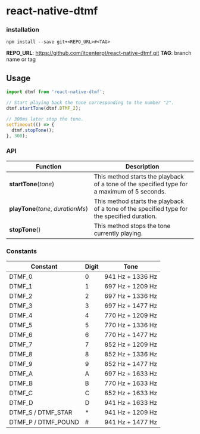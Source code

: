 
# react-native-dtmf

### installation

`npm install --save git+<REPO_URL>#<TAG>`

__REPO_URL__: https://github.com/itcenterpt/react-native-dtmf.git
__TAG__: branch name or tag

## Usage
```javascript
import dtmf from 'react-native-dtmf';

// Start playing back the tone corresponding to the number "2".
dtmf.startTone(dtmf.DTMF_2);

// 300ms later stop the tone.
setTimeout(() => {
  dtmf.stopTone();
}, 300);
```
### API

Function | Description
--- | ---
<nobr>**startTone**(*tone*)</nobr> | This method starts the playback of a tone of the specified type for a maximum of 5 seconds.
<nobr>**playTone**(*tone*,&#160;*durationMs*)</nobr> | This method starts the playback of a tone of the specified type for the specified duration.
<nobr>**stopTone**()</nobr> | This method stops the tone currently playing.

### Constants

| Constant            | Digit | Tone             |
| ------------------- | ----- | ---------------- |
| DTMF_0              | 0     | 941 Hz + 1336 Hz |
| DTMF_1              | 1     | 697 Hz + 1209 Hz |
| DTMF_2              | 2     | 697 Hz + 1336 Hz |
| DTMF_3              | 3     | 697 Hz + 1477 Hz |
| DTMF_4              | 4     | 770 Hz + 1209 Hz |
| DTMF_5              | 5     | 770 Hz + 1336 Hz |
| DTMF_6              | 6     | 770 Hz + 1477 Hz |
| DTMF_7              | 7     | 852 Hz + 1209 Hz |
| DTMF_8              | 8     | 852 Hz + 1336 Hz |
| DTMF_9              | 9     | 852 Hz + 1477 Hz |
| DTMF_A              | A     | 697 Hz + 1633 Hz |
| DTMF_B              | B     | 770 Hz + 1633 Hz |
| DTMF_C              | C     | 852 Hz + 1633 Hz |
| DTMF_D              | D     | 941 Hz + 1633 Hz |
| DTMF_S / DTMF_STAR  | *     | 941 Hz + 1209 Hz |
| DTMF_P / DTMF_POUND | #     | 941 Hz + 1477 Hz |



